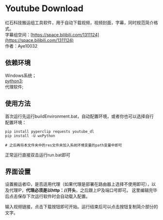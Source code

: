 # Youtube Download

红石科技搬运组工具软件，用于自动下载视频，视频封面，字幕，同时规范简介格式。      
字幕组空间：[https://space.bilibili.com/1311124](https://space.bilibili.com/1311124)      
作者：Aye10032     

## 依赖环境

Windows系统；      
[python3](https://www.python.org/downloads/);     
代理软件;        

## 使用方法

首次运行先运行buildEnvironment.bat，自动配置环境，或者你也可以选择自行配置环境：
```batch
pip install pyperclip requests youtube_dl
pip install -U wxPython

# 之后再将本文件夹中的res文件夹加入系统环境变量的path变量中即可
```

正常运行直接双击运行run.bat即可

## 界面设置

设置搬运者ID，是否适用代理（如果代理是部署在路由器上选择不使用即可），以及代理IP，**代理必须是以http：//开头**，之后跟上IP及端口号即可。
这里编辑完毕后点击保存下次运行软件时会自动载入配置。

输入视频链接，点击下载按钮即可开始。运行结束后可以点击按钮复制简介部分的文字。